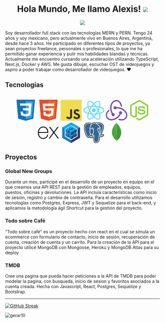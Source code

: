 <h1 align="center" color="#6e3cbc"> Hola Mundo, Me llamo Alexis! <img src="https://media.giphy.com/media/hvRJCLFzcasrR4ia7z/giphy.gif" width="25px"></h1>
 <p align="center">
 <img src="https://readme-typing-svg.herokuapp.com?color=01CAF4&lines=Full+Stack+Developer&center=true">
</p>
Soy desarrollador full stack con las tecnologías MERN y PERN. Tengo 24 años y soy mexicano, pero actualmente vivo en Buenos Aires, Argentina, desde hace 3 años.
He participado en diferentes tipos de proyectos, ya sean proyectos freelance, personales o profesionales, lo que me ha permitido ganar experiencia y pulir mis habilidades blandas y técnicas.
Actualmente me encuentro cursando una aceleración utilizando TypeScript, Next.js, Docker y AWS.
Me gusta dibujar, escuchar OST de videojuegos y aspiro a poder trabajar como desarrollador de videojuegos. ❤️
<br/>
<h2>Tecnologías </h2>
<br/>
<div align="center">
<img src="https://github.com/devicons/devicon/blob/master/icons/css3/css3-original.svg" title="CSS3" alt="CSS3" width="70" height="70"/>
<img src="https://github.com/devicons/devicon/blob/master/icons/html5/html5-original.svg" title="HTML5" alt="HTML5" width="70" height="70"/>
<img src="https://github.com/devicons/devicon/blob/master/icons/javascript/javascript-original.svg" title="JavaScript" alt="JavaScript" width="70" height="70"/>
<img src="https://github.com/devicons/devicon/blob/master/icons/react/react-original.svg" title="React" alt="React" width="70" height="70" />
<img src="https://github.com/devicons/devicon/blob/master/icons/redux/redux-original.svg" title="Redux" alt="Redux" width="70" height="70"/>
<img src="https://github.com/devicons/devicon/blob/master/icons/nodejs/nodejs-plain.svg" title="Node.js" alt="Node.js" width="70" height="70"/>
<img src="https://github.com/devicons/devicon/blob/master/icons/express/express-original.svg" title="Express.js" alt="Express" width="70" height="70"/>
<img src="https://github.com/devicons/devicon/blob/master/icons/sequelize/sequelize-original.svg" title="Sequelize" alt="Sequelize" width="70" height="70"/>
<img src="https://github.com/devicons/devicon/blob/master/icons/postgresql/postgresql-original.svg" title="PostgreSQL" alt="PostgreSQL" width="70" height="70"/>
<img src="https://github.com/devicons/devicon/blob/master/icons/mongodb/mongodb-original.svg" title="Mongo" alt="Mongo" width="70" height="70"/>

</div>

<h2> Proyectos </h2>

<h3> Global New Groups </h3>

<p>
 
Durante un mes, participé en el desarrollo de un proyecto en equipo en el que creamos una API REST para la gestión de empleados, equipos, puestos, oficinas y devoluciones. 
La API incluía características como inicio de sesión, registro y cambio de contraseña.
Para el desarrollo utilizamos tecnologías como Postgres, Express, JWT y Sequelize para el back-end, y aplicamos la metodología ágil Shortcut para la gestión del proyecto.                                                                                
 </p>

 
<h3> Todo sobre Café </h3>
 
<p>
"Todo sobre café" es un proyecto hecho con react en el cual se simula un ecommerce con formulario de contacto, inicio de sesión, recuperación de cuenta, creación de cuenta y un carrito.
Para la creación de la API para el proyecto utilicé MongoDB con Mongoose, Heroku y MongoDB Atlas para su deploy
</p>

<h3> TMDB </h3>

<p>
 
Cree una pagina que pueda hacer peticiones a la API de TMDB para poder modelar la pagina, con busqueda, inicio de sesion y favoritos asociados a la cuenta creada. Hecha con Javascript, React, Postgres, Sequelize y Bootstrap.
</p>

 <hr></hr>
 

[![GitHub Streak](https://streak-stats.demolab.com?user=AlexBermudez-are&theme=merko&hide_border=true&locale=es)](https://git.io/streak-stats)

![gerar10](https://github-readme-stats-git-masterrstaa-rickstaa.vercel.app/api?username=gerar10&show_icons=true&theme=gruvbox)


